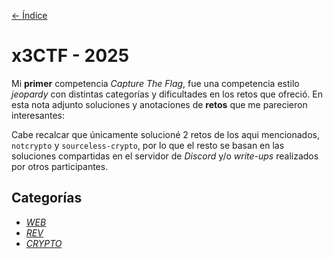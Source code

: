 [<- Índice](../CTF.md)
# x3CTF - 2025

Mi **primer** competencia *Capture The Flag*, fue una competencia estilo *jeopardy* con distintas categorías y dificultades en los retos que ofreció.
En esta nota adjunto soluciones y anotaciones de **retos** que me parecieron interesantes:

Cabe recalcar que únicamente solucioné 2 retos de los aqui mencionados, `notcrypto` y `sourceless-crypto`, por lo que el resto se basan en las soluciones compartidas en el servidor de *Discord* y/o *write-ups* realizados por otros participantes.

## Categorías

- [*WEB*](web/x3ctf2025-web.md)
- [*REV*](rev/x3ctf2025-rev.md)
- [*CRYPTO*](crypto/x3ctf2025-crypto.md)